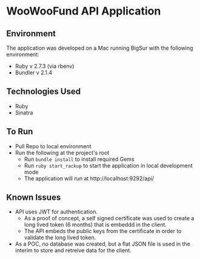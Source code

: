 # WooWooFund API Application
## Environment
The application was developed on a Mac running BigSur with the following environment:
* Ruby v 2.7.3 (via rbenv)
* Bundler v 2.1.4

## Technologies Used
* Ruby
* Sinatra

## To Run
* Pull Repo to local environment
* Run the following at the project's root
  * Run `bundle install` to install required Gems
  * Run `ruby start_rackup` to start the application in local development mode
  * The application will run at http://localhost:9292/api/

## Known Issues
* API uses JWT for authentication.
  * As a proof of concept, a self signed certificate was used to create a long lived token (6 months) that is embeddd in the client.
  * The API embeds the public keys from the certificate in order to validate the long lived token.
* As a POC, no database was created, but a flat JSON file is used in the interim to store and retreive data for the client.

